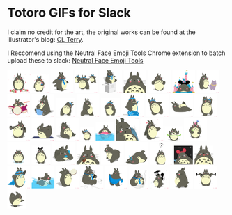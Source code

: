 Totoro GIFs for Slack
====================

I claim no credit for the art, the original works can be found at the illustrator's blog: [CL Terry](http://clterryart.tumblr.com/tagged/totoro).

I Reccomend using the Neutral Face Emoji Tools Chrome extension to batch upload these to slack: [Neutral Face Emoji Tools](https://github.com/Fauntleroy/neutral-face-emoji-tools)

<img src="./totoro-applause.gif" alt=":totoro-applause:" class="inline" /><img src="./totoro-birthday.gif" alt=":totoro-birthday:" class="inline" />
<img src="./totoro-business-walk.gif" alt=":totoro-business-walk:" class="inline" />
<img src="./totoro-class.gif" alt=":totoro-class:" class="inline" />
<img src="./totoro-copier.gif" alt=":totoro-copier:" class="inline" />
<img src="./totoro-crying.gif" alt=":totoro-crying:" class="inline" />
<img src="./totoro-dancing.gif" alt=":totoro-dancing:" class="inline" />
<img src="./totoro-disneyland.gif" alt=":totoro-disneyland:" class="inline" />
<img src="./totoro-dogwalk.gif" alt=":totoro-dogwalk:" class="inline" />
<img src="./totoro-drums.gif" alt=":totoro-drums:" class="inline" />
<img src="./totoro-eating.gif" alt=":totoro-eating:" class="inline" />
<img src="./totoro-exercise-1.gif" alt=":totoro-exercise-1:" class="inline" />
<img src="./totoro-exercise-2.gif" alt=":totoro-exercise-2:" class="inline" />
<img src="./totoro-exercise-3.gif" alt=":totoro-exercise-3:" class="inline" />
<img src="./totoro-exercise-4.gif" alt=":totoro-exercise-4:" class="inline" />
<img src="./totoro-exercise-5.gif" alt=":totoro-exercise-5:" class="inline" />
<img src="./totoro-exercise-6.gif" alt=":totoro-exercise-6:" class="inline" />
<img src="./totoro-exercise-7.gif" alt=":totoro-exercise-7:" class="inline" />
<img src="./totoro-exercise-8.gif" alt=":totoro-exercise-8:" class="inline" />
<img src="./totoro-exercise-9.gif" alt=":totoro-exercise-9:" class="inline" />
<img src="./totoro-exercise-10.gif" alt=":totoro-exercise-10:" class="inline" />
<img src="./totoro-exercise-11.gif" alt=":totoro-exercise-11:" class="inline" />
<img src="./totoro-floatie.gif" alt=":totoro-floatie:" class="inline" />
<img src="./totoro-gumballs.gif" alt=":totoro-gumballs:" class="inline" />
<img src="./totoro-hearts.gif" alt=":totoro-hearts:" class="inline" />
<img src="./totoro-hula.gif" alt=":totoro-hula:" class="inline" />
<img src="./totoro-juggle.gif" alt=":totoro-juggle:" class="inline" />
<img src="./totoro-jumprope.gif" alt=":totoro-jumprope:" class="inline" />
<img src="./totoro-mickey-ears.gif" alt=":totoro-mickey-ears:" class="inline" />
<img src="./totoro-phone.gif" alt=":totoro-phone:" class="inline" />
<img src="./totoro-pipe.gif" alt=":totoro-pipe:" class="inline" />
<img src="./totoro-running.gif" alt=":totoro-running:" class="inline" />
<img src="./totoro-sleeping.gif" alt=":totoro-sleeping:" class="inline" />
<img src="./totoro-soccer.gif" alt=":totoro-soccer:" class="inline" />
<img src="./totoro-space-mountain.gif" alt=":totoro-space-mountain:" class="inline" />
<img src="./totoro-spaghetti.gif" alt=":totoro-spaghetti:" class="inline" />
<img src="./totoro-superhero.gif" alt=":totoro-superhero:" class="inline" />
<img src="./totoro-swimming.gif" alt=":totoro-swimming:" class="inline" />
<img src="./totoro-tambourine.gif" alt=":totoro-tambourine:" class="inline" />
<img src="./totoro-toilet.gif" alt=":totoro-toilet:" class="inline" />
<img src="./totoro-towel.gif" alt=":totoro-towel:" class="inline" />
<img src="./totoro-typing.gif" alt=":totoro-typing:" class="inline" />
<img src="./totoro-umbrella.gif" alt=":totoro-umbrella:" class="inline" />
<img src="./totoro-walking.gif" alt=":totoro-walking:" class="inline" />
<img src="./totoro-weights.gif" alt=":totoro-weights:" class="inline" />
<img src="./totoro-yoga.gif" alt=":totoro-yoga:" class="inline" />
